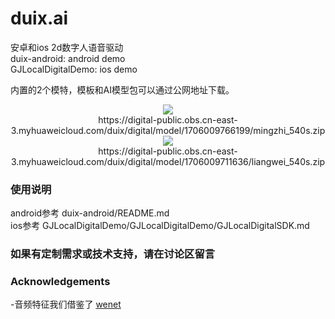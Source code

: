 # duix.ai
安卓和ios 2d数字人语音驱动  <br> 
duix-android: android demo  <br> 
GJLocalDigitalDemo: ios demo  <br> 

内置的2个模特，模板和AI模型包可以通过公网地址下载。 <br> 

<p align="center">
  <img src="res/明智.png"/> <br> https://digital-public.obs.cn-east-3.myhuaweicloud.com/duix/digital/model/1706009766199/mingzhi_540s.zip <br>
  <img src="res/梁维.png"/><br> https://digital-public.obs.cn-east-3.myhuaweicloud.com/duix/digital/model/1706009711636/liangwei_540s.zip <br>
</p>


### 使用说明 
android参考 duix-android/README.md <br>
ios参考 GJLocalDigitalDemo/GJLocalDigitalDemo/GJLocalDigitalSDK.md

### 如果有定制需求或技术支持，请在讨论区留言

### Acknowledgements
-音频特征我们借鉴了 [wenet](https://github.com/wenet-e2e/wenet)